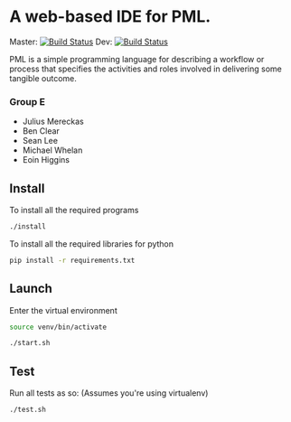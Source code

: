 # A web-based IDE for PML.

Master: [![Build Status](https://travis-ci.org/mereckaj/CS4098-Group-E.svg?branch=master)](https://travis-ci.org/mereckaj/CS4098-Group-E)
Dev:	[![Build Status](https://travis-ci.org/mereckaj/CS4098-Group-E.svg?branch=zer-velocity)](https://travis-ci.org/mereckaj/CS4098-Group-E)

PML is a simple programming language for describing a workflow or process that specifies the activities and roles involved in delivering some tangible outcome.

### Group E
 * Julius Mereckas
 * Ben Clear
 * Sean Lee
 * Michael Whelan
 * Eoin Higgins


Install
-------

To install all the required programs
```bash
./install
```

To install all the required libraries for python
```bash
pip install -r requirements.txt
```


Launch
------

Enter the virtual environment
```bash
source venv/bin/activate
```
```bash
./start.sh
```

Test
----

Run all tests as so: (Assumes you're using virtualenv)
```bash
./test.sh
```